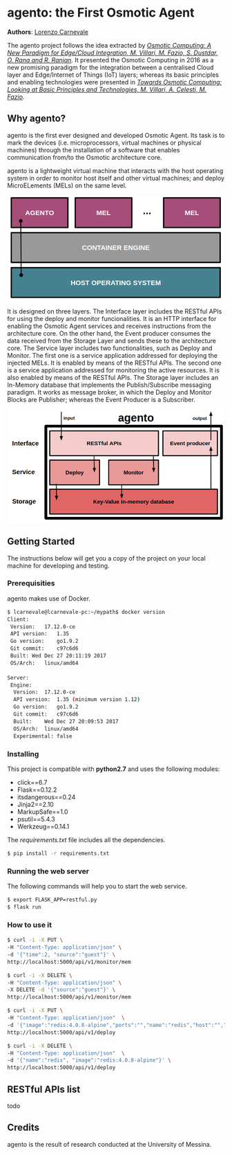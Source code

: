 # agento: the First Osmotic Agent

**Authors**: [Lorenzo Carnevale](mailto:lorenzocarnevale@gmail.com)

The agento project follows the idea extracted by [*Osmotic Computing: A New Paradigm for Edge/Cloud Integration, M. Villari, M. Fazio, S. Dustdar, O. Rana and R. Ranjan*](http://ieeexplore.ieee.org/document/7802525/). It presented the Osmotic Computing in 2016 as a new promising paradigm for the integration between a centralised Cloud layer and Edge/Internet of Things (IoT) layers; whereas its basic principles and enabling technologies were presented in [*Towards Osmotic Computing: Looking at Basic Principles and Technologies, M. Villari, A. Celesti, M. Fazio*](https://link.springer.com/chapter/10.1007/978-3-319-61566-0_86).

## Why agento?
agento is the first ever designed and developed Osmotic Agent. Its task is to mark the devices (i.e. microprocessors, virtual machines or physical machines) through the installation of a software that enables communication from/to the Osmotic architecture core.

agento is a lightweight virtual machine that interacts with the host operating system in order to monitor host itself and other virtual machines; and deploy MicroELements (MELs) on the same level.

![agento-environment](https://github.com/lcarnevale/agento/blob/master/doc/figure/agento1.png?raw=true)

It is designed on three layers. The Interface layer includes the RESTful APIs for using the deploy and monitor funcionalities. It is an HTTP interface for enabling the Osmotic Agent services and receives instructions from the architecture core. On the other hand, the Event producer consumes the data received from the Storage Layer and sends these to the architecture core.
The Service layer includes two functionalities, such as Deploy and Monitor. The first one is a service application addressed for deploying the injected MELs. It is enabled by means of the RESTful APIs. The second one is a service application addressed for monitoring the active resources. It is also enabled by means of the RESTful APIs.
The Storage layer includes an In-Memory database that implements the Publish/Subscribe messaging paradigm. It works as message broker, in which the Deploy and Monitor Blocks are Publisher; whereas the Event Producer is a Subscriber.

![agento-architecture](https://github.com/lcarnevale/agento/blob/master/doc/figure/agento2.png?raw=true)


## Getting Started
The instructions below will get you a copy of the project on your local machine for developing and testing.

### Prerequisities
agento makes use of Docker.
```bash
$ lcarnevale@lcarnevale-pc:~/mypath$ docker version
Client:
 Version:	17.12.0-ce
 API version:	1.35
 Go version:	go1.9.2
 Git commit:	c97c6d6
 Built:	Wed Dec 27 20:11:19 2017
 OS/Arch:	linux/amd64

Server:
 Engine:
  Version:	17.12.0-ce
  API version:	1.35 (minimum version 1.12)
  Go version:	go1.9.2
  Git commit:	c97c6d6
  Built:	Wed Dec 27 20:09:53 2017
  OS/Arch:	linux/amd64
  Experimental:	false
```

### Installing
This project is compatible with **python2.7** and uses the following modules:
- click==6.7
- Flask==0.12.2
- itsdangerous==0.24
- Jinja2==2.10
- MarkupSafe==1.0
- psutil==5.4.3
- Werkzeug==0.14.1

The *requirements.txt* file includes all the dependencies.
```bash
$ pip install -r requirements.txt
```

### Running the web server
The following commands will help you to start the web service.

```bash
$ export FLASK_APP=restful.py
$ flask run
```

### How to use it
```bash
$ curl -i -X PUT \
-H "Content-Type: application/json" \
-d '{"time":2, "source":"guest"}' \
http://localhost:5000/api/v1/monitor/mem
```

```bash
$ curl -i -X DELETE \
-H "Content-Type: application/json" \
-X DELETE -d '{"source":"guest"}' \
http://localhost:5000/api/v1/monitor/mem
```

```bash
$ curl -i -X PUT \
-H "Content-Type: application/json"  \
-d '{"image":"redis:4.0.8-alpine","ports":"","name":"redis","host":"","volumes":"","privileged":"","command":""}' \
http://localhost:5000/api/v1/deploy
```

```bash
$ curl -i -X DELETE \
-H "Content-Type: application/json"  \
-d '{"name":"redis", "image":"redis:4.0.8-alpine"}' \
http://localhost:5000/api/v1/deploy
```

## RESTful APIs list
todo


## Credits
agento is the result of research conducted at the University of Messina. 